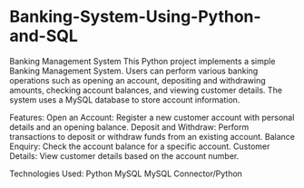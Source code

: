 # Banking-System-Using-Python-and-SQL

Banking Management System
This Python project implements a simple Banking Management System. Users can perform various banking operations such as opening an account, depositing and withdrawing amounts, checking account balances, and viewing customer details. The system uses a MySQL database to store account information.

Features:
Open an Account: Register a new customer account with personal details and an opening balance.
Deposit and Withdraw: Perform transactions to deposit or withdraw funds from an existing account.
Balance Enquiry: Check the account balance for a specific account.
Customer Details: View customer details based on the account number.

Technologies Used:
Python
MySQL
MySQL Connector/Python
